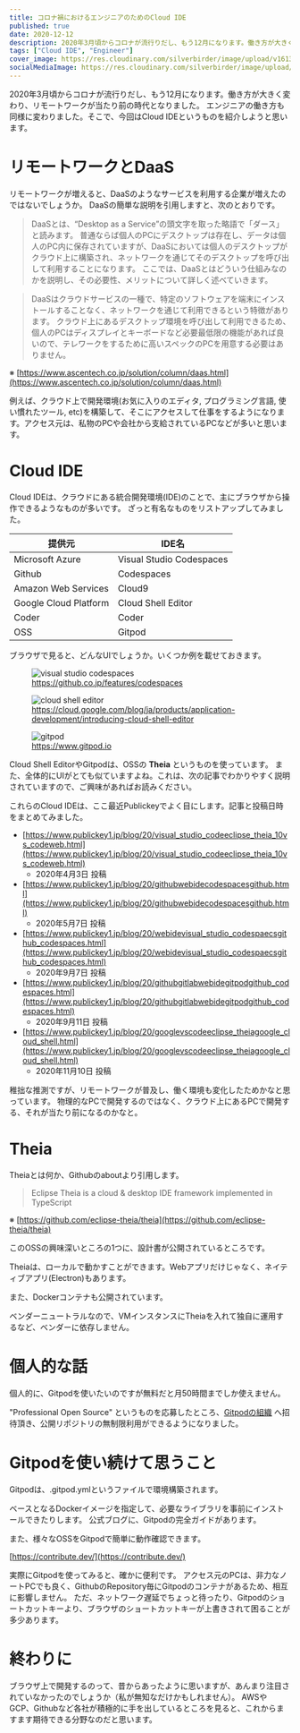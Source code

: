 ```yaml
---
title: コロナ禍におけるエンジニアのためのCloud IDE
published: true
date: 2020-12-12
description: 2020年3月頃からコロナが流行りだし、もう12月になります。働き方が大きく変わり、リモートワークが当たり前の時代となりました。エンジニアの働き方も同様に変わりました。そこで、今回はCloud IDEというものを紹介しようと思います。
tags: ["Cloud IDE", "Engineer"]
cover_image: https://res.cloudinary.com/silverbirder/image/upload/v1613138210/silver-birder.github.io/blog/20201211224606.png
socialMediaImage: https://res.cloudinary.com/silverbirder/image/upload/v1613138210/silver-birder.github.io/blog/20201211224606.png
---
```


2020年3月頃からコロナが流行りだし、もう12月になります。働き方が大きく変わり、リモートワークが当たり前の時代となりました。
エンジニアの働き方も同様に変わりました。そこで、今回はCloud IDEというものを紹介しようと思います。

<!--  TODO: TOC -->

# リモートワークとDaaS

リモートワークが増えると、DaaSのようなサービスを利用する企業が増えたのではないでしょうか。
DaaSの簡単な説明を引用しますと、次のとおりです。

> DaaSとは、“Desktop as a Service”の頭文字を取った略語で「ダース」と読みます。
普通ならば個人のPCにデスクトップは存在し、データは個人のPC内に保存されていますが、DaaSにおいては個人のデスクトップがクラウド上に構築され、ネットワークを通じてそのデスクトップを呼び出して利用することになります。
ここでは、DaaSとはどういう仕組みなのかを説明し、その必要性、メリットについて詳しく述べていきます。

> DaaSはクラウドサービスの一種で、特定のソフトウェアを端末にインストールすることなく、ネットワークを通じて利用できるという特徴があります。
クラウド上にあるデスクトップ環境を呼び出して利用できるため、個人のPCはディスプレイとキーボードなど必要最低限の機能があれば良いので、テレワークをするために高いスペックのPCを用意する必要はありません。

※ [https://www.ascentech.co.jp/solution/column/daas.html](https://www.ascentech.co.jp/solution/column/daas.html)


例えば、クラウド上で開発環境(お気に入りのエディタ, プログラミング言語, 使い慣れたツール, etc)を構築して、そこにアクセスして仕事をするようになります。アクセス元は、私物のPCや会社から支給されているPCなどが多いと思います。

# Cloud IDE

Cloud IDEは、クラウドにある統合開発環境(IDE)のことで、主にブラウザから操作できるようなものが多いです。
ざっと有名なものをリストアップしてみました。

|提供元|IDE名|
|--|--|
|Microsoft Azure|Visual Studio Codespaces|
|Github|Codespaces|
|Amazon Web Services|Cloud9|
|Google Cloud Platform|Cloud Shell Editor|
|Coder|Coder|
|OSS|Gitpod|

ブラウザで見ると、どんなUIでしょうか。いくつか例を載せておきます。

<figure title="github-codespaces">
<img alt="visual studio codespaces" src="https://visualstudio.microsoft.com/wp-content/uploads/2020/09/codespaces-vs.png">
<figcaption><a href="https://github.co.jp/features/codespaces">https://github.co.jp/features/codespaces</a></figcaption>
</figure>

<figure title="cloud-shell-editor">
<img alt="cloud shell editor" src="https://storage.googleapis.com/gweb-cloudblog-publish/images/Cloud_shell_editor.max-2000x2000.jpg">
<figcaption><a href="https://cloud.google.com/blog/ja/products/application-development/introducing-cloud-shell-editor">https://cloud.google.com/blog/ja/products/application-development/introducing-cloud-shell-editor</a></figcaption>
</figure>

<figure title="gitpod">
<img alt="gitpod" src="https://www.gitpod.io/images/gitpod-editor.jpg">
<figcaption><a href="https://www.gitpod.io">https://www.gitpod.io</a></figcaption>
</figure>

Cloud Shell EditorやGitpodは、OSSの **Theia** というものを使っています。
また、全体的にUIがとても似ていますよね。これは、次の記事でわかりやすく説明されていますので、ご興味があればお読みください。

<iframely-embed card="small" url="https://qiita.com/monamour555/items/f93287c273a388261968"></iframely-embed>

これらのCloud IDEは、ここ最近Publickeyでよく目にします。記事と投稿日時をまとめてみました。

* [https://www.publickey1.jp/blog/20/visual_studio_codeeclipse_theia_10vs_codeweb.html](https://www.publickey1.jp/blog/20/visual_studio_codeeclipse_theia_10vs_codeweb.html)
  * 2020年4月3日 投稿
* [https://www.publickey1.jp/blog/20/githubwebidecodespacesgithub.html](https://www.publickey1.jp/blog/20/githubwebidecodespacesgithub.html)
  * 2020年5月7日 投稿
* [https://www.publickey1.jp/blog/20/webidevisual_studio_codespaecsgithub_codespaces.html](https://www.publickey1.jp/blog/20/webidevisual_studio_codespaecsgithub_codespaces.html)
  * 2020年9月7日 投稿
* [https://www.publickey1.jp/blog/20/githubgitlabwebidegitpodgithub_codespaces.html](https://www.publickey1.jp/blog/20/githubgitlabwebidegitpodgithub_codespaces.html)
  * 2020年9月11日 投稿
* [https://www.publickey1.jp/blog/20/googlevscodeeclipse_theiagoogle_cloud_shell.html](https://www.publickey1.jp/blog/20/googlevscodeeclipse_theiagoogle_cloud_shell.html)
  * 2020年11月10日 投稿

稚拙な推測ですが、リモートワークが普及し、働く環境も変化したためかなと思っています。
物理的なPCで開発するのではなく、クラウド上にあるPCで開発する、それが当たり前になるのかなと。

# Theia

Theiaとは何か、Githubのaboutより引用します。

> Eclipse Theia is a cloud & desktop IDE framework implemented in TypeScript

※ [https://github.com/eclipse-theia/theia](https://github.com/eclipse-theia/theia)

このOSSの興味深いところの1つに、設計書が公開されているところです。

<iframely-embed card="small" url="https://docs.google.com/document/d/1aodR1LJEF_zu7xBis2MjpHRyv7JKJzW7EWI9XRYCt48"></iframely-embed>

Theiaは、ローカルで動かすことができます。Webアプリだけじゃなく、ネイティブアプリ(Electron)もあります。

<iframely-embed card="small" url="https://github.com/eclipse-theia/theia/blob/master/doc/Developing.md#quick-start"></iframely-embed>

また、Dockerコンテナも公開されています。

<iframely-embed card="small" url="https://github.com/theia-ide/theia-apps"></iframely-embed>

ベンダーニュートラルなので、VMインスタンスにTheiaを入れて独自に運用するなど、ベンダーに依存しません。

# 個人的な話

個人的に、Gitpodを使いたいのですが無料だと月50時間までしか使えません。

<iframely-embed card="small" url="https://www.gitpod.io/pricing/"></iframely-embed>

"Professional Open Source" というものを応募したところ、[Gitpodの組織](https://github.com/gitpod-io) へ招待頂き、公開リポジトリの無制限利用ができるようになりました。

# Gitpodを使い続けて思うこと

Gitpodは、.gitpod.ymlというファイルで環境構築されます。

<iframely-embed card="small" url="https://www.gitpod.io/docs/configuration/"></iframely-embed>

ベースとなるDockerイメージを指定して、必要なライブラリを事前にインストールできたりします。
公式ブログに、Gitpodの完全ガイドがあります。

<iframely-embed card="small" url="https://www.gitpod.io/blog/gitpodify/"></iframely-embed>

また、様々なOSSをGitpodで簡単に動作確認できます。

[https://contribute.dev/](https://contribute.dev/)

実際にGitpodを使ってみると、確かに便利です。
アクセス元のPCは、非力なノートPCでも良く、GithubのRepository毎にGitpodのコンテナがあるため、相互に影響しません。
ただ、ネットワーク遅延でちょっと待ったり、Gitpodのショートカットキーより、ブラウザのショートカットキーが上書きされて困ることが多少あります。

# 終わりに
ブラウザ上で開発するのって、昔からあったように思いますが、あんまり注目されていなかったのでしょうか（私が無知なだけかもしれません）。
AWSやGCP、Githubなど各社が積極的に手を出しているところを見ると、これからますます期待できる分野なのだと思います。

